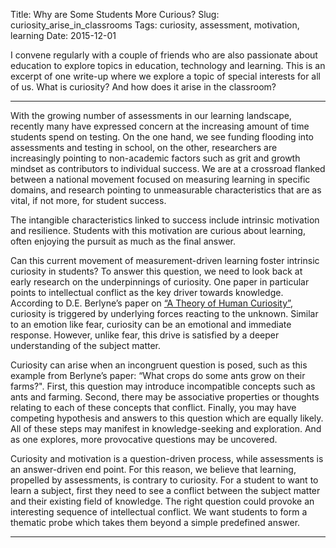 Title: Why are Some Students More Curious?
Slug: curiosity_arise_in_classrooms
Tags: curiosity, assessment, motivation, learning
Date: 2015-12-01

I convene regularly with a couple of friends who are also passionate about education to explore topics in education, technology and learning. This is an excerpt of one write-up where we explore a topic of special interests for all of us. What is curiosity? And how does it arise in the classroom? 

---------------------------------------

With the growing number of assessments in our learning landscape, recently many have expressed concern at the increasing amount of time students spend on testing. On the one hand, we see funding flooding into assessments and testing in school, on the other, researchers are increasingly pointing to non-academic factors such as grit and growth mindset as contributors to individual success. We are at a crossroad flanked between a national movement focused on measuring learning in specific domains, and research pointing to unmeasurable characteristics that are as vital, if not more, for student success. 

The intangible characteristics linked to success include intrinsic motivation and resilience. Students with this motivation are curious about learning, often enjoying the pursuit as much as the final answer. 

Can this current movement of measurement-driven learning foster intrinsic curiosity in students? To answer this question, we need to look back at early research on the underpinnings of curiosity. One paper in particular points to intellectual conflict as the key driver towards knowledge. According to D.E. Berlyne’s paper on [“A Theory of Human Curiosity”](http://static1.squarespace.com/static/53a79084e4b01786c921de45/t/53a86486e4b009ec07711b59/1403544710847/A+Theory+of+Human+Curiosity+%28Berlyne%2C+1954%29.pdf), curiosity is triggered by underlying forces reacting to the unknown. Similar to an emotion like fear, curiosity can be an emotional and immediate response. However, unlike fear, this drive is satisfied by a deeper understanding of the subject matter. 

Curiosity can arise when an incongruent question is posed, such as this example from Berlyne’s paper: “What crops do some ants grow on their farms?". First, this question may introduce incompatible concepts such as ants and farming. Second, there may be associative properties or thoughts relating to each of these concepts that conflict. Finally, you may have competing hypothesis and answers to this question which are equally likely. All of these steps may manifest in knowledge-seeking and exploration. And as one explores, more provocative questions may be uncovered. 

Curiosity and motivation is a question-driven process, while assessments is an answer-driven end point. For this reason, we believe that learning, propelled by assessments, is contrary to curiosity. For a student to want to learn a subject, first they need to see a conflict between the subject matter and their existing field of knowledge. The right question could provoke an interesting sequence of intellectual conflict. We want students to form a thematic probe which takes them beyond a simple predefined answer.

---------------------------------------
